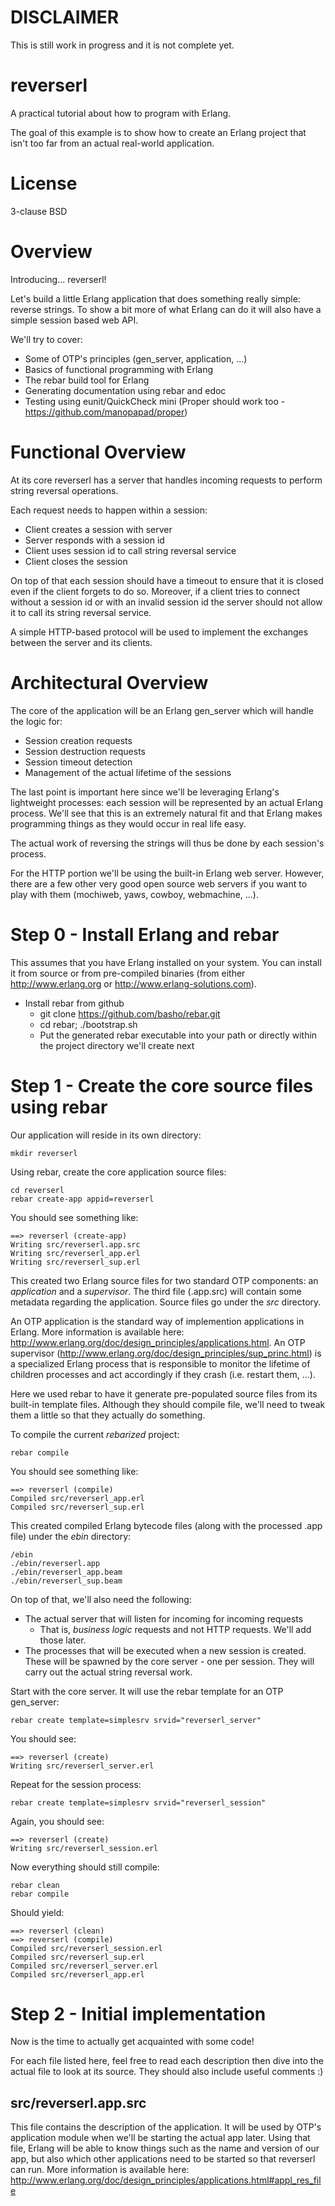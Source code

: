 DISCLAIMER
==========

This is still work in progress and it is not complete yet.

reverserl
=========================

A practical tutorial about how to program with Erlang.

The goal of this example is to show how to create an Erlang project that isn't
too far from an actual real-world application.

License
=======

3-clause BSD

Overview
========

Introducing... reverserl!

Let's build a little Erlang application that does something really simple: reverse strings.
To show a bit more of what Erlang can do it will also have a simple session based web API.

We'll try to cover:

- Some of OTP's principles (gen_server, application, ...)
- Basics of functional programming with Erlang
- The rebar build tool for Erlang
- Generating documentation using rebar and edoc
- Testing using eunit/QuickCheck mini (Proper should work too -
  https://github.com/manopapad/proper)

Functional Overview
=====================

At its core reverserl has a server that handles incoming requests to perform string
reversal operations.

Each request needs to happen within a session:

- Client creates a session with server
- Server responds with a session id
- Client uses session id to call string reversal service
- Client closes the session

On top of that each session should have a timeout to ensure that it is closed even if the
client forgets to do so. Moreover, if a client tries to connect without a session id or with
an invalid session id the server should not allow it to call its string reversal service.

A simple HTTP-based protocol will be used to implement the exchanges between the server and
its clients.

Architectural Overview
======================

The core of the application will be an Erlang gen_server which will handle the logic for:

- Session creation requests
- Session destruction requests
- Session timeout detection
- Management of the actual lifetime of the sessions

The last point is important here since we'll be leveraging Erlang's lightweight processes:
each session will be represented by an actual Erlang process. We'll see that this is an
extremely natural fit and that Erlang makes programming things as they would occur in
real life easy.

The actual work of reversing the strings will thus be done by each session's process.

For the HTTP portion we'll be using the built-in Erlang web server. However, there are a few
other very good open source web servers if you want to play with them (mochiweb, yaws, cowboy,
webmachine, ...).

Step 0 - Install Erlang and rebar
=================================

This assumes that you have Erlang installed on your system. You can install it from source or
from pre-compiled binaries (from either http://www.erlang.org or http://www.erlang-solutions.com).

- Install rebar from github
  - git clone https://github.com/basho/rebar.git
  - cd rebar; ./bootstrap.sh
  - Put the generated rebar executable into your path or directly within the project directory we'll
    create next

Step 1 - Create the core source files using rebar
=================================================

Our application will reside in its own directory:

    mkdir reverserl

Using rebar, create the core application source files:

    cd reverserl
    rebar create-app appid=reverserl

You should see something like:

    ==> reverserl (create-app)
    Writing src/reverserl.app.src
    Writing src/reverserl_app.erl
    Writing src/reverserl_sup.erl

This created two Erlang source files for two standard OTP components: an _application_ and a
_supervisor_. The third file (.app.src) will contain some metadata regarding the application.
Source files go under the _src_ directory.

An OTP application is the standard way of implemention applications in Erlang. More information
is available here: http://www.erlang.org/doc/design_principles/applications.html. An OTP supervisor
(http://www.erlang.org/doc/design_principles/sup_princ.html) is a specialized Erlang process that
is responsible to monitor the lifetime of children processes and act accordingly if they crash
(i.e. restart them, ...).

Here we used rebar to have it generate pre-populated source files from its built-in template files.
Although they should compile file, we'll need to tweak them a little so that they actually do something.

To compile the current _rebarized_ project:

    rebar compile

You should see something like:

    ==> reverserl (compile)
    Compiled src/reverserl_app.erl
    Compiled src/reverserl_sup.erl

This created compiled Erlang bytecode files (along with the processed .app file) under the _ebin_ directory:

    /ebin
    ./ebin/reverserl.app
    ./ebin/reverserl_app.beam
    ./ebin/reverserl_sup.beam

On top of that, we'll also need the following:

- The actual server that will listen for incoming for incoming requests
  - That is, _business logic_ requests and not HTTP requests. We'll add those later.
- The processes that will be executed when a new session is created. These will be spawned by the
  core server - one per session. They will carry out the actual string reversal work.

Start with the core server. It will use the rebar template for an OTP gen_server:

    rebar create template=simplesrv srvid="reverserl_server"

You should see:

    ==> reverserl (create)
    Writing src/reverserl_server.erl

Repeat for the session process:

    rebar create template=simplesrv srvid="reverserl_session"

Again, you should see:

    ==> reverserl (create)
    Writing src/reverserl_session.erl

Now everything should still compile:

    rebar clean
    rebar compile

Should yield:

    ==> reverserl (clean)
    ==> reverserl (compile)
    Compiled src/reverserl_session.erl
    Compiled src/reverserl_sup.erl
    Compiled src/reverserl_server.erl
    Compiled src/reverserl_app.erl

Step 2 - Initial implementation
===============================

Now is the time to actually get acquainted with some code!

For each file listed here, feel free to read each description then dive into the actual
file to look at its source. They should also include useful comments :)

src/reverserl.app.src
---------------------

This file contains the description of the application. It will be used by OTP's application
module when we'll be starting the actual app later. Using that file, Erlang will be able to
know things such as the name and version of our app, but also which other applications need
to be started so that reverserl can run. More information is available here:
http://www.erlang.org/doc/design_principles/applications.html#appl_res_file

